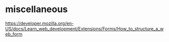 # miscellaneous

https://developer.mozilla.org/en-US/docs/Learn_web_development/Extensions/Forms/How_to_structure_a_web_form